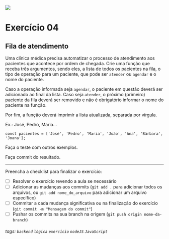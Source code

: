 ![](https://i.imgur.com/xG74tOh.png)

# Exercício 04

## Fila de atendimento

Uma clínica médica precisa automatizar o processo de atendimento aos pacientes que acontece por ordem de chegada. Crie uma função que receba três argumentos, sendo eles, a lista de todos os pacientes na fila, o tipo de operação para um paciente, que pode ser `atender` ou `agendar` e o nome do paciente.

Caso a operação informada seja `agendar`, o paciente em questão deverá ser adicionado ao final da lista. Caso seja `atender`, o próximo (primeiro) paciente da fila deverá ser removido e não é obrigatório informar o nome do paciente na função.

Por fim, a função deverá imprimir a lista atualizada, separada por vírgula.

Ex.: José, Pedro, Maria...

```javascript=
const pacientes = ['José', 'Pedro', 'Maria', 'João', 'Ana', 'Bárbara', 'Joana'];
```

Faça o teste com outros exemplos.

Faça commit do resultado.

---

Preencha a checklist para finalizar o exercício:

-   [ ] Resolver o exercício revendo a aula se necessário
-   [ ] Adicionar as mudanças aos commits (`git add .` para adicionar todos os arquivos, ou `git add nome_do_arquivo` para adicionar um arquivo específico)
-   [ ] Commitar a cada mudança significativa ou na finalização do exercício (`git commit -m "Mensagem do commit"`)
-   [ ] Pushar os commits na sua branch na origem (`git push origin nome-da-branch`)

###### tags: `backend` `lógica` `exercício` `nodeJS` `JavaScript`
